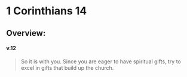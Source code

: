 # 1 Corinthians 14

## Overview:


#### v.12
>So it is with you. Since you are eager to have spiritual gifts, try to excel in gifts that build up the church.






